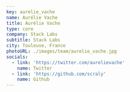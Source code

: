 ```yaml
---
key: aurelie_vache
name: Aurélie Vache
title: Aurélie Vache
type: core
company: Stack Labs
subtitle: Stack Labs
city: Toulouse, France
photoURL: ./images/team/aurelie_vache.jpg
socials:
  - link: 'https://twitter.com/aurelievache'
    name: Twitter
  - link: 'https://github.com/scraly'
    name: Github
---
```

